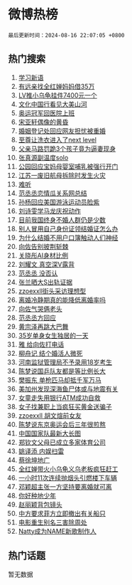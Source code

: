 # 微博热榜

`最后更新时间：2024-08-16 22:07:05 +0800`

## 热门搜索

1. [学习新语](https://m.weibo.cn/search?containerid=100103type%3D1%26t%3D10%26q%3D%23%E5%AD%A6%E4%B9%A0%E6%96%B0%E8%AF%AD%23&stream_entry_id=51&isnewpage=1&extparam=seat%3D1%26stream_entry_id%3D51%26c_type%3D51%26dgr%3D0%26cate%3D10103%26q%3D%2523%25E5%25AD%25A6%25E4%25B9%25A0%25E6%2596%25B0%25E8%25AF%25AD%2523%26pos%3D0%26filter_type%3Drealtimehot%26display_time%3D1723817224%26pre_seqid%3D1723817224612013539107)
1. [有远亲找全红婵妈妈借35万](https://m.weibo.cn/search?containerid=100103type%3D1%26t%3D10%26q%3D%23%E6%9C%89%E8%BF%9C%E4%BA%B2%E6%89%BE%E5%85%A8%E7%BA%A2%E5%A9%B5%E5%A6%88%E5%A6%88%E5%80%9F35%E4%B8%87%23&stream_entry_id=31&isnewpage=1&extparam=seat%3D1%26stream_entry_id%3D31%26q%3D%2523%25E6%259C%2589%25E8%25BF%259C%25E4%25BA%25B2%25E6%2589%25BE%25E5%2585%25A8%25E7%25BA%25A2%25E5%25A9%25B5%25E5%25A6%2588%25E5%25A6%2588%25E5%2580%259F35%25E4%25B8%2587%2523%26dgr%3D0%26pos%3D0%26filter_type%3Drealtimehot%26band_rank%3D1%26c_type%3D31%26lcate%3D5001%26cate%3D5001%26realpos%3D1%26flag%3D1%26display_time%3D1723817224%26pre_seqid%3D1723817224612013539107)
1. [LV推小乌龟挂件7400元一个](https://m.weibo.cn/search?containerid=100103type%3D1%26t%3D10%26q%3D%23LV%E6%8E%A8%E5%B0%8F%E4%B9%8C%E9%BE%9F%E6%8C%82%E4%BB%B67400%E5%85%83%E4%B8%80%E4%B8%AA%23&stream_entry_id=31&isnewpage=1&extparam=seat%3D1%26stream_entry_id%3D31%26q%3D%2523LV%25E6%258E%25A8%25E5%25B0%258F%25E4%25B9%258C%25E9%25BE%259F%25E6%258C%2582%25E4%25BB%25B67400%25E5%2585%2583%25E4%25B8%2580%25E4%25B8%25AA%2523%26dgr%3D0%26pos%3D1%26filter_type%3Drealtimehot%26band_rank%3D2%26c_type%3D31%26lcate%3D5001%26cate%3D5001%26realpos%3D2%26flag%3D1%26display_time%3D1723817224%26pre_seqid%3D1723817224612013539107)
1. [文化中国行看见大美山河](https://m.weibo.cn/search?containerid=100103type%3D1%26t%3D10%26q%3D%23%E6%96%87%E5%8C%96%E4%B8%AD%E5%9B%BD%E8%A1%8C%E7%9C%8B%E8%A7%81%E5%A4%A7%E7%BE%8E%E5%B1%B1%E6%B2%B3%23&stream_entry_id=31&isnewpage=1&extparam=seat%3D1%26stream_entry_id%3D31%26q%3D%2523%25E6%2596%2587%25E5%258C%2596%25E4%25B8%25AD%25E5%259B%25BD%25E8%25A1%258C%25E7%259C%258B%25E8%25A7%2581%25E5%25A4%25A7%25E7%25BE%258E%25E5%25B1%25B1%25E6%25B2%25B3%2523%26dgr%3D0%26pos%3D2%26filter_type%3Drealtimehot%26band_rank%3D3%26c_type%3D31%26lcate%3D5001%26cate%3D5001%26realpos%3D3%26flag%3D0%26display_time%3D1723817224%26pre_seqid%3D1723817224612013539107)
1. [奥运冠军回医院上班](https://m.weibo.cn/search?containerid=100103type%3D1%26t%3D10%26q%3D%E5%A5%A5%E8%BF%90%E5%86%A0%E5%86%9B%E5%9B%9E%E5%8C%BB%E9%99%A2%E4%B8%8A%E7%8F%AD&stream_entry_id=31&isnewpage=1&extparam=seat%3D1%26stream_entry_id%3D31%26q%3D%25E5%25A5%25A5%25E8%25BF%2590%25E5%2586%25A0%25E5%2586%259B%25E5%259B%259E%25E5%258C%25BB%25E9%2599%25A2%25E4%25B8%258A%25E7%258F%25AD%26dgr%3D0%26pos%3D3%26filter_type%3Drealtimehot%26band_rank%3D4%26c_type%3D31%26lcate%3D5001%26cate%3D5001%26realpos%3D4%26flag%3D2%26display_time%3D1723817224%26pre_seqid%3D1723817224612013539107)
1. [宋亚轩偶像的黄昏](https://m.weibo.cn/search?containerid=100103type%3D1%26t%3D10%26q%3D%E5%AE%8B%E4%BA%9A%E8%BD%A9%E5%81%B6%E5%83%8F%E7%9A%84%E9%BB%84%E6%98%8F&stream_entry_id=31&isnewpage=1&extparam=seat%3D1%26stream_entry_id%3D31%26q%3D%25E5%25AE%258B%25E4%25BA%259A%25E8%25BD%25A9%25E5%2581%25B6%25E5%2583%258F%25E7%259A%2584%25E9%25BB%2584%25E6%2598%258F%26dgr%3D0%26pos%3D4%26filter_type%3Drealtimehot%26band_rank%3D5%26c_type%3D31%26lcate%3D5001%26cate%3D5001%26realpos%3D5%26flag%3D1%26display_time%3D1723817224%26pre_seqid%3D1723817224612013539107)
1. [婚姻登记处回应网友担忧被重婚](https://m.weibo.cn/search?containerid=100103type%3D1%26t%3D10%26q%3D%23%E5%A9%9A%E5%A7%BB%E7%99%BB%E8%AE%B0%E5%A4%84%E5%9B%9E%E5%BA%94%E7%BD%91%E5%8F%8B%E6%8B%85%E5%BF%A7%E8%A2%AB%E9%87%8D%E5%A9%9A%23&stream_entry_id=31&isnewpage=1&extparam=seat%3D1%26stream_entry_id%3D31%26q%3D%2523%25E5%25A9%259A%25E5%25A7%25BB%25E7%2599%25BB%25E8%25AE%25B0%25E5%25A4%2584%25E5%259B%259E%25E5%25BA%2594%25E7%25BD%2591%25E5%258F%258B%25E6%258B%2585%25E5%25BF%25A7%25E8%25A2%25AB%25E9%2587%258D%25E5%25A9%259A%2523%26dgr%3D0%26pos%3D5%26filter_type%3Drealtimehot%26band_rank%3D6%26c_type%3D31%26lcate%3D5001%26cate%3D5001%26realpos%3D6%26flag%3D0%26display_time%3D1723817224%26pre_seqid%3D1723817224612013539107)
1. [至尊让洗衣进入了next level](https://m.weibo.cn/search?containerid=100103type%3D1%26t%3D10%26q%3D%23%E8%87%B3%E5%B0%8A%E8%AE%A9%E6%B4%97%E8%A1%A3%E8%BF%9B%E5%85%A5%E4%BA%86next+level%23&stream_entry_id=31&isnewpage=1&extparam=seat%3D1%26stream_entry_id%3D31%26q%3D%2523%25E8%2587%25B3%25E5%25B0%258A%25E8%25AE%25A9%25E6%25B4%2597%25E8%25A1%25A3%25E8%25BF%259B%25E5%2585%25A5%25E4%25BA%2586next%2520level%2523%26is_ad_pos%3D1%26adid%3D250497%26pos%3D6%26filter_type%3Drealtimehot%26c_type%3D31%26band_rank%3D7%26topic_ad%3D1%26lcate%3D5001%26cate%3D5001%26dgr%3D0%26display_time%3D1723817224%26pre_seqid%3D1723817224612013539107)
1. [父亲马路罚跪3个孩子竟为逼妻现身](https://m.weibo.cn/search?containerid=100103type%3D1%26t%3D10%26q%3D%23%E7%88%B6%E4%BA%B2%E9%A9%AC%E8%B7%AF%E7%BD%9A%E8%B7%AA3%E4%B8%AA%E5%AD%A9%E5%AD%90%E7%AB%9F%E4%B8%BA%E9%80%BC%E5%A6%BB%E7%8E%B0%E8%BA%AB%23&stream_entry_id=31&isnewpage=1&extparam=seat%3D1%26stream_entry_id%3D31%26q%3D%2523%25E7%2588%25B6%25E4%25BA%25B2%25E9%25A9%25AC%25E8%25B7%25AF%25E7%25BD%259A%25E8%25B7%25AA3%25E4%25B8%25AA%25E5%25AD%25A9%25E5%25AD%2590%25E7%25AB%259F%25E4%25B8%25BA%25E9%2580%25BC%25E5%25A6%25BB%25E7%258E%25B0%25E8%25BA%25AB%2523%26dgr%3D0%26pos%3D7%26filter_type%3Drealtimehot%26band_rank%3D7%26c_type%3D31%26lcate%3D5001%26cate%3D5001%26realpos%3D7%26flag%3D1%26display_time%3D1723817224%26pre_seqid%3D1723817224612013539107)
1. [张真源副温度solo](https://m.weibo.cn/search?containerid=100103type%3D1%26t%3D10%26q%3D%E5%BC%A0%E7%9C%9F%E6%BA%90%E5%89%AF%E6%B8%A9%E5%BA%A6solo&stream_entry_id=31&isnewpage=1&extparam=seat%3D1%26stream_entry_id%3D31%26q%3D%25E5%25BC%25A0%25E7%259C%259F%25E6%25BA%2590%25E5%2589%25AF%25E6%25B8%25A9%25E5%25BA%25A6solo%26dgr%3D0%26pos%3D8%26filter_type%3Drealtimehot%26band_rank%3D8%26c_type%3D31%26lcate%3D5001%26cate%3D5001%26realpos%3D8%26flag%3D1%26display_time%3D1723817224%26pre_seqid%3D1723817224612013539107)
1. [公园回应宝妈母婴室哺乳被强行开门](https://m.weibo.cn/search?containerid=100103type%3D1%26t%3D10%26q%3D%23%E5%85%AC%E5%9B%AD%E5%9B%9E%E5%BA%94%E5%AE%9D%E5%A6%88%E6%AF%8D%E5%A9%B4%E5%AE%A4%E5%93%BA%E4%B9%B3%E8%A2%AB%E5%BC%BA%E8%A1%8C%E5%BC%80%E9%97%A8%23&stream_entry_id=31&isnewpage=1&extparam=seat%3D1%26stream_entry_id%3D31%26q%3D%2523%25E5%2585%25AC%25E5%259B%25AD%25E5%259B%259E%25E5%25BA%2594%25E5%25AE%259D%25E5%25A6%2588%25E6%25AF%258D%25E5%25A9%25B4%25E5%25AE%25A4%25E5%2593%25BA%25E4%25B9%25B3%25E8%25A2%25AB%25E5%25BC%25BA%25E8%25A1%258C%25E5%25BC%2580%25E9%2597%25A8%2523%26dgr%3D0%26pos%3D9%26filter_type%3Drealtimehot%26band_rank%3D9%26c_type%3D31%26lcate%3D5001%26cate%3D5001%26realpos%3D9%26flag%3D1%26display_time%3D1723817224%26pre_seqid%3D1723817224612013539107)
1. [江苏一废旧航母拆除时发生火灾](https://m.weibo.cn/search?containerid=100103type%3D1%26t%3D10%26q%3D%23%E6%B1%9F%E8%8B%8F%E4%B8%80%E5%BA%9F%E6%97%A7%E8%88%AA%E6%AF%8D%E6%8B%86%E9%99%A4%E6%97%B6%E5%8F%91%E7%94%9F%E7%81%AB%E7%81%BE%23&stream_entry_id=31&isnewpage=1&extparam=seat%3D1%26stream_entry_id%3D31%26q%3D%2523%25E6%25B1%259F%25E8%258B%258F%25E4%25B8%2580%25E5%25BA%259F%25E6%2597%25A7%25E8%2588%25AA%25E6%25AF%258D%25E6%258B%2586%25E9%2599%25A4%25E6%2597%25B6%25E5%258F%2591%25E7%2594%259F%25E7%2581%25AB%25E7%2581%25BE%2523%26dgr%3D0%26pos%3D10%26filter_type%3Drealtimehot%26band_rank%3D10%26c_type%3D31%26lcate%3D5001%26cate%3D5001%26realpos%3D10%26flag%3D1%26display_time%3D1723817224%26pre_seqid%3D1723817224612013539107)
1. [难听](https://m.weibo.cn/search?containerid=100103type%3D1%26t%3D10%26q%3D%E9%9A%BE%E5%90%AC&stream_entry_id=31&isnewpage=1&extparam=seat%3D1%26stream_entry_id%3D31%26q%3D%25E9%259A%25BE%25E5%2590%25AC%26dgr%3D0%26pos%3D11%26filter_type%3Drealtimehot%26band_rank%3D11%26c_type%3D31%26lcate%3D5001%26cate%3D5001%26realpos%3D11%26flag%3D1%26display_time%3D1723817224%26pre_seqid%3D1723817224612013539107)
1. [范丞丞恋情瓜关系网总结](https://m.weibo.cn/search?containerid=100103type%3D1%26t%3D10%26q%3D%E8%8C%83%E4%B8%9E%E4%B8%9E%E6%81%8B%E6%83%85%E7%93%9C%E5%85%B3%E7%B3%BB%E7%BD%91%E6%80%BB%E7%BB%93&stream_entry_id=31&isnewpage=1&extparam=seat%3D1%26stream_entry_id%3D31%26q%3D%25E8%258C%2583%25E4%25B8%259E%25E4%25B8%259E%25E6%2581%258B%25E6%2583%2585%25E7%2593%259C%25E5%2585%25B3%25E7%25B3%25BB%25E7%25BD%2591%25E6%2580%25BB%25E7%25BB%2593%26dgr%3D0%26pos%3D12%26filter_type%3Drealtimehot%26band_rank%3D12%26c_type%3D31%26lcate%3D5001%26cate%3D5001%26realpos%3D12%26flag%3D2%26display_time%3D1723817224%26pre_seqid%3D1723817224612013539107)
1. [孙杨回应美国游泳运动员脸紫](https://m.weibo.cn/search?containerid=100103type%3D1%26t%3D10%26q%3D%23%E5%AD%99%E6%9D%A8%E5%9B%9E%E5%BA%94%E7%BE%8E%E5%9B%BD%E6%B8%B8%E6%B3%B3%E8%BF%90%E5%8A%A8%E5%91%98%E8%84%B8%E7%B4%AB%23&stream_entry_id=31&isnewpage=1&extparam=seat%3D1%26stream_entry_id%3D31%26q%3D%2523%25E5%25AD%2599%25E6%259D%25A8%25E5%259B%259E%25E5%25BA%2594%25E7%25BE%258E%25E5%259B%25BD%25E6%25B8%25B8%25E6%25B3%25B3%25E8%25BF%2590%25E5%258A%25A8%25E5%2591%2598%25E8%2584%25B8%25E7%25B4%25AB%2523%26dgr%3D0%26pos%3D13%26filter_type%3Drealtimehot%26band_rank%3D13%26c_type%3D31%26lcate%3D5001%26cate%3D5001%26realpos%3D13%26flag%3D2%26display_time%3D1723817224%26pre_seqid%3D1723817224612013539107)
1. [刘诗雯学马龙庆祝动作](https://m.weibo.cn/search?containerid=100103type%3D1%26t%3D10%26q%3D%E5%88%98%E8%AF%97%E9%9B%AF%E5%AD%A6%E9%A9%AC%E9%BE%99%E5%BA%86%E7%A5%9D%E5%8A%A8%E4%BD%9C&stream_entry_id=31&isnewpage=1&extparam=seat%3D1%26stream_entry_id%3D31%26q%3D%25E5%2588%2598%25E8%25AF%2597%25E9%259B%25AF%25E5%25AD%25A6%25E9%25A9%25AC%25E9%25BE%2599%25E5%25BA%2586%25E7%25A5%259D%25E5%258A%25A8%25E4%25BD%259C%26dgr%3D0%26pos%3D14%26filter_type%3Drealtimehot%26band_rank%3D14%26c_type%3D31%26lcate%3D5001%26cate%3D5001%26realpos%3D14%26flag%3D1%26display_time%3D1723817224%26pre_seqid%3D1723817224612013539107)
1. [目前我国终身不婚人群仍是少数](https://m.weibo.cn/search?containerid=100103type%3D1%26t%3D10%26q%3D%23%E7%9B%AE%E5%89%8D%E6%88%91%E5%9B%BD%E7%BB%88%E8%BA%AB%E4%B8%8D%E5%A9%9A%E4%BA%BA%E7%BE%A4%E4%BB%8D%E6%98%AF%E5%B0%91%E6%95%B0%23&stream_entry_id=31&isnewpage=1&extparam=seat%3D1%26stream_entry_id%3D31%26q%3D%2523%25E7%259B%25AE%25E5%2589%258D%25E6%2588%2591%25E5%259B%25BD%25E7%25BB%2588%25E8%25BA%25AB%25E4%25B8%258D%25E5%25A9%259A%25E4%25BA%25BA%25E7%25BE%25A4%25E4%25BB%258D%25E6%2598%25AF%25E5%25B0%2591%25E6%2595%25B0%2523%26dgr%3D0%26pos%3D15%26filter_type%3Drealtimehot%26band_rank%3D15%26c_type%3D31%26lcate%3D5001%26cate%3D5001%26realpos%3D15%26flag%3D2%26display_time%3D1723817224%26pre_seqid%3D1723817224612013539107)
1. [别人冒用自己身份证领结婚证怎么办](https://m.weibo.cn/search?containerid=100103type%3D1%26t%3D10%26q%3D%23%E5%88%AB%E4%BA%BA%E5%86%92%E7%94%A8%E8%87%AA%E5%B7%B1%E8%BA%AB%E4%BB%BD%E8%AF%81%E9%A2%86%E7%BB%93%E5%A9%9A%E8%AF%81%E6%80%8E%E4%B9%88%E5%8A%9E%23&stream_entry_id=31&isnewpage=1&extparam=seat%3D1%26stream_entry_id%3D31%26q%3D%2523%25E5%2588%25AB%25E4%25BA%25BA%25E5%2586%2592%25E7%2594%25A8%25E8%2587%25AA%25E5%25B7%25B1%25E8%25BA%25AB%25E4%25BB%25BD%25E8%25AF%2581%25E9%25A2%2586%25E7%25BB%2593%25E5%25A9%259A%25E8%25AF%2581%25E6%2580%258E%25E4%25B9%2588%25E5%258A%259E%2523%26dgr%3D0%26pos%3D16%26filter_type%3Drealtimehot%26band_rank%3D16%26c_type%3D31%26lcate%3D5001%26cate%3D5001%26realpos%3D16%26flag%3D0%26display_time%3D1723817224%26pre_seqid%3D1723817224612013539107)
1. [为什么结婚不用户口簿触动人们神经](https://m.weibo.cn/search?containerid=100103type%3D1%26t%3D10%26q%3D%23%E4%B8%BA%E4%BB%80%E4%B9%88%E7%BB%93%E5%A9%9A%E4%B8%8D%E7%94%A8%E6%88%B7%E5%8F%A3%E7%B0%BF%E8%A7%A6%E5%8A%A8%E4%BA%BA%E4%BB%AC%E7%A5%9E%E7%BB%8F%23&stream_entry_id=31&isnewpage=1&extparam=seat%3D1%26stream_entry_id%3D31%26q%3D%2523%25E4%25B8%25BA%25E4%25BB%2580%25E4%25B9%2588%25E7%25BB%2593%25E5%25A9%259A%25E4%25B8%258D%25E7%2594%25A8%25E6%2588%25B7%25E5%258F%25A3%25E7%25B0%25BF%25E8%25A7%25A6%25E5%258A%25A8%25E4%25BA%25BA%25E4%25BB%25AC%25E7%25A5%259E%25E7%25BB%258F%2523%26dgr%3D0%26pos%3D17%26filter_type%3Drealtimehot%26band_rank%3D17%26c_type%3D31%26lcate%3D5001%26cate%3D5001%26realpos%3D17%26flag%3D0%26display_time%3D1723817224%26pre_seqid%3D1723817224612013539107)
1. [向佐告别披荆斩棘](https://m.weibo.cn/search?containerid=100103type%3D1%26t%3D10%26q%3D%E5%90%91%E4%BD%90%E5%91%8A%E5%88%AB%E6%8A%AB%E8%8D%86%E6%96%A9%E6%A3%98&stream_entry_id=31&isnewpage=1&extparam=seat%3D1%26stream_entry_id%3D31%26q%3D%25E5%2590%2591%25E4%25BD%2590%25E5%2591%258A%25E5%2588%25AB%25E6%258A%25AB%25E8%258D%2586%25E6%2596%25A9%25E6%25A3%2598%26dgr%3D0%26pos%3D18%26filter_type%3Drealtimehot%26band_rank%3D18%26c_type%3D31%26lcate%3D5001%26cate%3D5001%26realpos%3D18%26flag%3D0%26display_time%3D1723817224%26pre_seqid%3D1723817224612013539107)
1. [关晓彤AI身材比例](https://m.weibo.cn/search?containerid=100103type%3D1%26t%3D10%26q%3D%23%E5%85%B3%E6%99%93%E5%BD%A4AI%E8%BA%AB%E6%9D%90%E6%AF%94%E4%BE%8B%23&stream_entry_id=31&isnewpage=1&extparam=seat%3D1%26stream_entry_id%3D31%26q%3D%2523%25E5%2585%25B3%25E6%2599%2593%25E5%25BD%25A4AI%25E8%25BA%25AB%25E6%259D%2590%25E6%25AF%2594%25E4%25BE%258B%2523%26dgr%3D0%26pos%3D19%26filter_type%3Drealtimehot%26band_rank%3D19%26c_type%3D31%26lcate%3D5001%26cate%3D5001%26realpos%3D19%26flag%3D1%26display_time%3D1723817224%26pre_seqid%3D1723817224612013539107)
1. [刘耀文 真空深V露背](https://m.weibo.cn/search?containerid=100103type%3D1%26t%3D10%26q%3D%E5%88%98%E8%80%80%E6%96%87+%E7%9C%9F%E7%A9%BA%E6%B7%B1V%E9%9C%B2%E8%83%8C&stream_entry_id=31&isnewpage=1&extparam=seat%3D1%26stream_entry_id%3D31%26q%3D%25E5%2588%2598%25E8%2580%2580%25E6%2596%2587%2520%25E7%259C%259F%25E7%25A9%25BA%25E6%25B7%25B1V%25E9%259C%25B2%25E8%2583%258C%26dgr%3D0%26pos%3D20%26filter_type%3Drealtimehot%26band_rank%3D20%26c_type%3D31%26lcate%3D5001%26cate%3D5001%26realpos%3D20%26flag%3D1%26display_time%3D1723817224%26pre_seqid%3D1723817224612013539107)
1. [范丞丞 没否认](https://m.weibo.cn/search?containerid=100103type%3D1%26t%3D10%26q%3D%E8%8C%83%E4%B8%9E%E4%B8%9E+%E6%B2%A1%E5%90%A6%E8%AE%A4&stream_entry_id=31&isnewpage=1&extparam=seat%3D1%26stream_entry_id%3D31%26q%3D%25E8%258C%2583%25E4%25B8%259E%25E4%25B8%259E%2520%25E6%25B2%25A1%25E5%2590%25A6%25E8%25AE%25A4%26dgr%3D0%26pos%3D21%26filter_type%3Drealtimehot%26band_rank%3D21%26c_type%3D31%26lcate%3D5001%26cate%3D5001%26realpos%3D21%26flag%3D2%26display_time%3D1723817224%26pre_seqid%3D1723817224612013539107)
1. [张兰晒大S出轨证据](https://m.weibo.cn/search?containerid=100103type%3D1%26t%3D10%26q%3D%E5%BC%A0%E5%85%B0%E6%99%92%E5%A4%A7S%E5%87%BA%E8%BD%A8%E8%AF%81%E6%8D%AE&stream_entry_id=31&isnewpage=1&extparam=seat%3D1%26stream_entry_id%3D31%26q%3D%25E5%25BC%25A0%25E5%2585%25B0%25E6%2599%2592%25E5%25A4%25A7S%25E5%2587%25BA%25E8%25BD%25A8%25E8%25AF%2581%25E6%258D%25AE%26dgr%3D0%26pos%3D22%26filter_type%3Drealtimehot%26band_rank%3D22%26c_type%3D31%26lcate%3D5001%26cate%3D5001%26realpos%3D22%26flag%3D2%26display_time%3D1723817224%26pre_seqid%3D1723817224612013539107)
1. [zzoexxll街头采访理想型](https://m.weibo.cn/search?containerid=100103type%3D1%26t%3D10%26q%3D%23zzoexxll%E8%A1%97%E5%A4%B4%E9%87%87%E8%AE%BF%E7%90%86%E6%83%B3%E5%9E%8B%23&stream_entry_id=31&isnewpage=1&extparam=seat%3D1%26stream_entry_id%3D31%26q%3D%2523zzoexxll%25E8%25A1%2597%25E5%25A4%25B4%25E9%2587%2587%25E8%25AE%25BF%25E7%2590%2586%25E6%2583%25B3%25E5%259E%258B%2523%26dgr%3D0%26pos%3D23%26filter_type%3Drealtimehot%26band_rank%3D23%26c_type%3D31%26lcate%3D5001%26cate%3D5001%26realpos%3D23%26flag%3D0%26display_time%3D1723817224%26pre_seqid%3D1723817224612013539107)
1. [离婚冷静期真的能降低离婚率吗](https://m.weibo.cn/search?containerid=100103type%3D1%26t%3D10%26q%3D%23%E7%A6%BB%E5%A9%9A%E5%86%B7%E9%9D%99%E6%9C%9F%E7%9C%9F%E7%9A%84%E8%83%BD%E9%99%8D%E4%BD%8E%E7%A6%BB%E5%A9%9A%E7%8E%87%E5%90%97%23&stream_entry_id=31&isnewpage=1&extparam=seat%3D1%26stream_entry_id%3D31%26q%3D%2523%25E7%25A6%25BB%25E5%25A9%259A%25E5%2586%25B7%25E9%259D%2599%25E6%259C%259F%25E7%259C%259F%25E7%259A%2584%25E8%2583%25BD%25E9%2599%258D%25E4%25BD%258E%25E7%25A6%25BB%25E5%25A9%259A%25E7%258E%2587%25E5%2590%2597%2523%26dgr%3D0%26pos%3D24%26filter_type%3Drealtimehot%26band_rank%3D24%26c_type%3D31%26lcate%3D5001%26cate%3D5001%26realpos%3D24%26flag%3D1%26display_time%3D1723817224%26pre_seqid%3D1723817224612013539107)
1. [向佐气哭俩老头](https://m.weibo.cn/search?containerid=100103type%3D1%26t%3D10%26q%3D%E5%90%91%E4%BD%90%E6%B0%94%E5%93%AD%E4%BF%A9%E8%80%81%E5%A4%B4&stream_entry_id=31&isnewpage=1&extparam=seat%3D1%26stream_entry_id%3D31%26q%3D%25E5%2590%2591%25E4%25BD%2590%25E6%25B0%2594%25E5%2593%25AD%25E4%25BF%25A9%25E8%2580%2581%25E5%25A4%25B4%26dgr%3D0%26pos%3D25%26filter_type%3Drealtimehot%26band_rank%3D25%26c_type%3D31%26lcate%3D5001%26cate%3D5001%26realpos%3D25%26flag%3D0%26display_time%3D1723817224%26pre_seqid%3D1723817224612013539107)
1. [范丞丞方回应](https://m.weibo.cn/search?containerid=100103type%3D1%26t%3D10%26q%3D%23%E8%8C%83%E4%B8%9E%E4%B8%9E%E6%96%B9%E5%9B%9E%E5%BA%94%23&stream_entry_id=31&isnewpage=1&extparam=seat%3D1%26stream_entry_id%3D31%26q%3D%2523%25E8%258C%2583%25E4%25B8%259E%25E4%25B8%259E%25E6%2596%25B9%25E5%259B%259E%25E5%25BA%2594%2523%26dgr%3D0%26pos%3D26%26filter_type%3Drealtimehot%26band_rank%3D26%26c_type%3D31%26lcate%3D5001%26cate%3D5001%26realpos%3D26%26flag%3D0%26display_time%3D1723817224%26pre_seqid%3D1723817224612013539107)
1. [黄宗泽再跳大巴舞](https://m.weibo.cn/search?containerid=100103type%3D1%26t%3D10%26q%3D%E9%BB%84%E5%AE%97%E6%B3%BD%E5%86%8D%E8%B7%B3%E5%A4%A7%E5%B7%B4%E8%88%9E&stream_entry_id=31&isnewpage=1&extparam=seat%3D1%26stream_entry_id%3D31%26q%3D%25E9%25BB%2584%25E5%25AE%2597%25E6%25B3%25BD%25E5%2586%258D%25E8%25B7%25B3%25E5%25A4%25A7%25E5%25B7%25B4%25E8%2588%259E%26dgr%3D0%26pos%3D27%26filter_type%3Drealtimehot%26band_rank%3D27%26c_type%3D31%26lcate%3D5001%26cate%3D5001%26realpos%3D27%26flag%3D1%26display_time%3D1723817224%26pre_seqid%3D1723817224612013539107)
1. [35岁单身女生独居的一天](https://m.weibo.cn/search?containerid=100103type%3D1%26t%3D10%26q%3D%2335%E5%B2%81%E5%8D%95%E8%BA%AB%E5%A5%B3%E7%94%9F%E7%8B%AC%E5%B1%85%E7%9A%84%E4%B8%80%E5%A4%A9%23&stream_entry_id=31&isnewpage=1&extparam=seat%3D1%26stream_entry_id%3D31%26q%3D%252335%25E5%25B2%2581%25E5%258D%2595%25E8%25BA%25AB%25E5%25A5%25B3%25E7%2594%259F%25E7%258B%25AC%25E5%25B1%2585%25E7%259A%2584%25E4%25B8%2580%25E5%25A4%25A9%2523%26dgr%3D0%26pos%3D28%26filter_type%3Drealtimehot%26band_rank%3D28%26c_type%3D31%26lcate%3D5001%26cate%3D5001%26realpos%3D28%26flag%3D1%26display_time%3D1723817224%26pre_seqid%3D1723817224612013539107)
1. [雅 给向佐打电话](https://m.weibo.cn/search?containerid=100103type%3D1%26t%3D10%26q%3D%E9%9B%85+%E7%BB%99%E5%90%91%E4%BD%90%E6%89%93%E7%94%B5%E8%AF%9D&stream_entry_id=31&isnewpage=1&extparam=seat%3D1%26stream_entry_id%3D31%26q%3D%25E9%259B%2585%2520%25E7%25BB%2599%25E5%2590%2591%25E4%25BD%2590%25E6%2589%2593%25E7%2594%25B5%25E8%25AF%259D%26dgr%3D0%26pos%3D29%26filter_type%3Drealtimehot%26band_rank%3D29%26c_type%3D31%26lcate%3D5001%26cate%3D5001%26realpos%3D29%26flag%3D1%26display_time%3D1723817224%26pre_seqid%3D1723817224612013539107)
1. [柳舟记 结个婚活人微死](https://m.weibo.cn/search?containerid=100103type%3D1%26t%3D10%26q%3D%E6%9F%B3%E8%88%9F%E8%AE%B0+%E7%BB%93%E4%B8%AA%E5%A9%9A%E6%B4%BB%E4%BA%BA%E5%BE%AE%E6%AD%BB&stream_entry_id=31&isnewpage=1&extparam=seat%3D1%26stream_entry_id%3D31%26q%3D%25E6%259F%25B3%25E8%2588%259F%25E8%25AE%25B0%2520%25E7%25BB%2593%25E4%25B8%25AA%25E5%25A9%259A%25E6%25B4%25BB%25E4%25BA%25BA%25E5%25BE%25AE%25E6%25AD%25BB%26dgr%3D0%26pos%3D30%26filter_type%3Drealtimehot%26band_rank%3D30%26c_type%3D31%26lcate%3D5001%26cate%3D5001%26realpos%3D30%26flag%3D1%26display_time%3D1723817224%26pre_seqid%3D1723817224612013539107)
1. [河南监狱管理局不予录用18岁考生](https://m.weibo.cn/search?containerid=100103type%3D1%26t%3D10%26q%3D%23%E6%B2%B3%E5%8D%97%E7%9B%91%E7%8B%B1%E7%AE%A1%E7%90%86%E5%B1%80%E4%B8%8D%E4%BA%88%E5%BD%95%E7%94%A818%E5%B2%81%E8%80%83%E7%94%9F%23&stream_entry_id=31&isnewpage=1&extparam=seat%3D1%26stream_entry_id%3D31%26q%3D%2523%25E6%25B2%25B3%25E5%258D%2597%25E7%259B%2591%25E7%258B%25B1%25E7%25AE%25A1%25E7%2590%2586%25E5%25B1%2580%25E4%25B8%258D%25E4%25BA%2588%25E5%25BD%2595%25E7%2594%25A818%25E5%25B2%2581%25E8%2580%2583%25E7%2594%259F%2523%26dgr%3D0%26pos%3D31%26filter_type%3Drealtimehot%26band_rank%3D31%26c_type%3D31%26lcate%3D5001%26cate%3D5001%26realpos%3D31%26flag%3D0%26display_time%3D1723817224%26pre_seqid%3D1723817224612013539107)
1. [陈梦说国乒队友都是等比例长大](https://m.weibo.cn/search?containerid=100103type%3D1%26t%3D10%26q%3D%23%E9%99%88%E6%A2%A6%E8%AF%B4%E5%9B%BD%E4%B9%92%E9%98%9F%E5%8F%8B%E9%83%BD%E6%98%AF%E7%AD%89%E6%AF%94%E4%BE%8B%E9%95%BF%E5%A4%A7%23&stream_entry_id=31&isnewpage=1&extparam=seat%3D1%26stream_entry_id%3D31%26q%3D%2523%25E9%2599%2588%25E6%25A2%25A6%25E8%25AF%25B4%25E5%259B%25BD%25E4%25B9%2592%25E9%2598%259F%25E5%258F%258B%25E9%2583%25BD%25E6%2598%25AF%25E7%25AD%2589%25E6%25AF%2594%25E4%25BE%258B%25E9%2595%25BF%25E5%25A4%25A7%2523%26dgr%3D0%26pos%3D32%26filter_type%3Drealtimehot%26band_rank%3D32%26c_type%3D31%26lcate%3D5001%26cate%3D5001%26realpos%3D32%26flag%3D1%26display_time%3D1723817224%26pre_seqid%3D1723817224612013539107)
1. [樊振东 单枪匹马却抵千军万马](https://m.weibo.cn/search?containerid=100103type%3D1%26t%3D10%26q%3D%E6%A8%8A%E6%8C%AF%E4%B8%9C+%E5%8D%95%E6%9E%AA%E5%8C%B9%E9%A9%AC%E5%8D%B4%E6%8A%B5%E5%8D%83%E5%86%9B%E4%B8%87%E9%A9%AC&stream_entry_id=31&isnewpage=1&extparam=seat%3D1%26stream_entry_id%3D31%26q%3D%25E6%25A8%258A%25E6%258C%25AF%25E4%25B8%259C%2520%25E5%258D%2595%25E6%259E%25AA%25E5%258C%25B9%25E9%25A9%25AC%25E5%258D%25B4%25E6%258A%25B5%25E5%258D%2583%25E5%2586%259B%25E4%25B8%2587%25E9%25A9%25AC%26dgr%3D0%26pos%3D33%26filter_type%3Drealtimehot%26band_rank%3D33%26c_type%3D31%26lcate%3D5001%26cate%3D5001%26realpos%3D33%26flag%3D0%26display_time%3D1723817224%26pre_seqid%3D1723817224612013539107)
1. [美加州发现深海鱼尸体或与地震有关](https://m.weibo.cn/search?containerid=100103type%3D1%26t%3D10%26q%3D%23%E7%BE%8E%E5%8A%A0%E5%B7%9E%E5%8F%91%E7%8E%B0%E6%B7%B1%E6%B5%B7%E9%B1%BC%E5%B0%B8%E4%BD%93%E6%88%96%E4%B8%8E%E5%9C%B0%E9%9C%87%E6%9C%89%E5%85%B3%23&stream_entry_id=31&isnewpage=1&extparam=seat%3D1%26stream_entry_id%3D31%26q%3D%2523%25E7%25BE%258E%25E5%258A%25A0%25E5%25B7%259E%25E5%258F%2591%25E7%258E%25B0%25E6%25B7%25B1%25E6%25B5%25B7%25E9%25B1%25BC%25E5%25B0%25B8%25E4%25BD%2593%25E6%2588%2596%25E4%25B8%258E%25E5%259C%25B0%25E9%259C%2587%25E6%259C%2589%25E5%2585%25B3%2523%26dgr%3D0%26pos%3D34%26filter_type%3Drealtimehot%26band_rank%3D34%26c_type%3D31%26lcate%3D5001%26cate%3D5001%26realpos%3D34%26flag%3D0%26display_time%3D1723817224%26pre_seqid%3D1723817224612013539107)
1. [女童走失用银行ATM成功自救](https://m.weibo.cn/search?containerid=100103type%3D1%26t%3D10%26q%3D%23%E5%A5%B3%E7%AB%A5%E8%B5%B0%E5%A4%B1%E7%94%A8%E9%93%B6%E8%A1%8CATM%E6%88%90%E5%8A%9F%E8%87%AA%E6%95%91%23&stream_entry_id=31&isnewpage=1&extparam=seat%3D1%26stream_entry_id%3D31%26q%3D%2523%25E5%25A5%25B3%25E7%25AB%25A5%25E8%25B5%25B0%25E5%25A4%25B1%25E7%2594%25A8%25E9%2593%25B6%25E8%25A1%258CATM%25E6%2588%2590%25E5%258A%259F%25E8%2587%25AA%25E6%2595%2591%2523%26dgr%3D0%26pos%3D35%26filter_type%3Drealtimehot%26band_rank%3D35%26c_type%3D31%26lcate%3D5001%26cate%3D5001%26realpos%3D35%26flag%3D0%26display_time%3D1723817224%26pre_seqid%3D1723817224612013539107)
1. [女子找兼职上当疯狂买黄金送骗子](https://m.weibo.cn/search?containerid=100103type%3D1%26t%3D10%26q%3D%23%E5%A5%B3%E5%AD%90%E6%89%BE%E5%85%BC%E8%81%8C%E4%B8%8A%E5%BD%93%E7%96%AF%E7%8B%82%E4%B9%B0%E9%BB%84%E9%87%91%E9%80%81%E9%AA%97%E5%AD%90%23&stream_entry_id=31&isnewpage=1&extparam=seat%3D1%26stream_entry_id%3D31%26q%3D%2523%25E5%25A5%25B3%25E5%25AD%2590%25E6%2589%25BE%25E5%2585%25BC%25E8%2581%258C%25E4%25B8%258A%25E5%25BD%2593%25E7%2596%25AF%25E7%258B%2582%25E4%25B9%25B0%25E9%25BB%2584%25E9%2587%2591%25E9%2580%2581%25E9%25AA%2597%25E5%25AD%2590%2523%26dgr%3D0%26pos%3D36%26filter_type%3Drealtimehot%26band_rank%3D36%26c_type%3D31%26lcate%3D5001%26cate%3D5001%26realpos%3D36%26flag%3D0%26display_time%3D1723817224%26pre_seqid%3D1723817224612013539107)
1. [zzoexxll 胡文煊前女友](https://m.weibo.cn/search?containerid=100103type%3D1%26t%3D10%26q%3Dzzoexxll+%E8%83%A1%E6%96%87%E7%85%8A%E5%89%8D%E5%A5%B3%E5%8F%8B&stream_entry_id=31&isnewpage=1&extparam=seat%3D1%26stream_entry_id%3D31%26q%3Dzzoexxll%2520%25E8%2583%25A1%25E6%2596%2587%25E7%2585%258A%25E5%2589%258D%25E5%25A5%25B3%25E5%258F%258B%26dgr%3D0%26pos%3D37%26filter_type%3Drealtimehot%26band_rank%3D37%26c_type%3D31%26lcate%3D5001%26cate%3D5001%26realpos%3D37%26flag%3D0%26display_time%3D1723817224%26pre_seqid%3D1723817224612013539107)
1. [陈梦说东京奥运会后三年很煎熬](https://m.weibo.cn/search?containerid=100103type%3D1%26t%3D10%26q%3D%23%E9%99%88%E6%A2%A6%E8%AF%B4%E4%B8%9C%E4%BA%AC%E5%A5%A5%E8%BF%90%E4%BC%9A%E5%90%8E%E4%B8%89%E5%B9%B4%E5%BE%88%E7%85%8E%E7%86%AC%23&stream_entry_id=31&isnewpage=1&extparam=seat%3D1%26stream_entry_id%3D31%26q%3D%2523%25E9%2599%2588%25E6%25A2%25A6%25E8%25AF%25B4%25E4%25B8%259C%25E4%25BA%25AC%25E5%25A5%25A5%25E8%25BF%2590%25E4%25BC%259A%25E5%2590%258E%25E4%25B8%2589%25E5%25B9%25B4%25E5%25BE%2588%25E7%2585%258E%25E7%2586%25AC%2523%26dgr%3D0%26pos%3D38%26filter_type%3Drealtimehot%26band_rank%3D38%26c_type%3D31%26lcate%3D5001%26cate%3D5001%26realpos%3D38%26flag%3D1%26display_time%3D1723817224%26pre_seqid%3D1723817224612013539107)
1. [中国国家队最新大长图](https://m.weibo.cn/search?containerid=100103type%3D1%26t%3D10%26q%3D%23%E4%B8%AD%E5%9B%BD%E5%9B%BD%E5%AE%B6%E9%98%9F%E6%9C%80%E6%96%B0%E5%A4%A7%E9%95%BF%E5%9B%BE%23&stream_entry_id=31&isnewpage=1&extparam=seat%3D1%26stream_entry_id%3D31%26q%3D%2523%25E4%25B8%25AD%25E5%259B%25BD%25E5%259B%25BD%25E5%25AE%25B6%25E9%2598%259F%25E6%259C%2580%25E6%2596%25B0%25E5%25A4%25A7%25E9%2595%25BF%25E5%259B%25BE%2523%26dgr%3D0%26pos%3D39%26filter_type%3Drealtimehot%26band_rank%3D39%26c_type%3D31%26lcate%3D5001%26cate%3D5001%26realpos%3D39%26flag%3D1%26display_time%3D1723817224%26pre_seqid%3D1723817224612013539107)
1. [郑钦文父母已成立多家体育公司](https://m.weibo.cn/search?containerid=100103type%3D1%26t%3D10%26q%3D%23%E9%83%91%E9%92%A6%E6%96%87%E7%88%B6%E6%AF%8D%E5%B7%B2%E6%88%90%E7%AB%8B%E5%A4%9A%E5%AE%B6%E4%BD%93%E8%82%B2%E5%85%AC%E5%8F%B8%23&stream_entry_id=31&isnewpage=1&extparam=seat%3D1%26stream_entry_id%3D31%26q%3D%2523%25E9%2583%2591%25E9%2592%25A6%25E6%2596%2587%25E7%2588%25B6%25E6%25AF%258D%25E5%25B7%25B2%25E6%2588%2590%25E7%25AB%258B%25E5%25A4%259A%25E5%25AE%25B6%25E4%25BD%2593%25E8%2582%25B2%25E5%2585%25AC%25E5%258F%25B8%2523%26dgr%3D0%26pos%3D40%26filter_type%3Drealtimehot%26band_rank%3D40%26c_type%3D31%26lcate%3D5001%26cate%3D5001%26realpos%3D40%26flag%3D0%26display_time%3D1723817224%26pre_seqid%3D1723817224612013539107)
1. [姚译添 内娱扫雷](https://m.weibo.cn/search?containerid=100103type%3D1%26t%3D10%26q%3D%E5%A7%9A%E8%AF%91%E6%B7%BB+%E5%86%85%E5%A8%B1%E6%89%AB%E9%9B%B7&stream_entry_id=31&isnewpage=1&extparam=seat%3D1%26stream_entry_id%3D31%26q%3D%25E5%25A7%259A%25E8%25AF%2591%25E6%25B7%25BB%2520%25E5%2586%2585%25E5%25A8%25B1%25E6%2589%25AB%25E9%259B%25B7%26dgr%3D0%26pos%3D41%26filter_type%3Drealtimehot%26band_rank%3D41%26c_type%3D31%26lcate%3D5001%26cate%3D5001%26realpos%3D41%26flag%3D0%26display_time%3D1723817224%26pre_seqid%3D1723817224612013539107)
1. [蔡徐坤地广](https://m.weibo.cn/search?containerid=100103type%3D1%26t%3D10%26q%3D%E8%94%A1%E5%BE%90%E5%9D%A4%E5%9C%B0%E5%B9%BF&stream_entry_id=31&isnewpage=1&extparam=seat%3D1%26stream_entry_id%3D31%26q%3D%25E8%2594%25A1%25E5%25BE%2590%25E5%259D%25A4%25E5%259C%25B0%25E5%25B9%25BF%26dgr%3D0%26pos%3D42%26filter_type%3Drealtimehot%26band_rank%3D42%26c_type%3D31%26lcate%3D5001%26cate%3D5001%26realpos%3D42%26flag%3D0%26display_time%3D1723817224%26pre_seqid%3D1723817224612013539107)
1. [全红婵带火小乌龟义乌老板疯狂赶工](https://m.weibo.cn/search?containerid=100103type%3D1%26t%3D10%26q%3D%23%E5%85%A8%E7%BA%A2%E5%A9%B5%E5%B8%A6%E7%81%AB%E5%B0%8F%E4%B9%8C%E9%BE%9F%E4%B9%89%E4%B9%8C%E8%80%81%E6%9D%BF%E7%96%AF%E7%8B%82%E8%B5%B6%E5%B7%A5%23&stream_entry_id=31&isnewpage=1&extparam=seat%3D1%26stream_entry_id%3D31%26q%3D%2523%25E5%2585%25A8%25E7%25BA%25A2%25E5%25A9%25B5%25E5%25B8%25A6%25E7%2581%25AB%25E5%25B0%258F%25E4%25B9%258C%25E9%25BE%259F%25E4%25B9%2589%25E4%25B9%258C%25E8%2580%2581%25E6%259D%25BF%25E7%2596%25AF%25E7%258B%2582%25E8%25B5%25B6%25E5%25B7%25A5%2523%26dgr%3D0%26pos%3D43%26filter_type%3Drealtimehot%26band_rank%3D43%26c_type%3D31%26lcate%3D5001%26cate%3D5001%26realpos%3D43%26flag%3D0%26display_time%3D1723817224%26pre_seqid%3D1723817224612013539107)
1. [一小时11次连续抛烟头引燃楼下车辆](https://m.weibo.cn/search?containerid=100103type%3D1%26t%3D10%26q%3D%23%E4%B8%80%E5%B0%8F%E6%97%B611%E6%AC%A1%E8%BF%9E%E7%BB%AD%E6%8A%9B%E7%83%9F%E5%A4%B4%E5%BC%95%E7%87%83%E6%A5%BC%E4%B8%8B%E8%BD%A6%E8%BE%86%23&stream_entry_id=31&isnewpage=1&extparam=seat%3D1%26stream_entry_id%3D31%26q%3D%2523%25E4%25B8%2580%25E5%25B0%258F%25E6%2597%25B611%25E6%25AC%25A1%25E8%25BF%259E%25E7%25BB%25AD%25E6%258A%259B%25E7%2583%259F%25E5%25A4%25B4%25E5%25BC%2595%25E7%2587%2583%25E6%25A5%25BC%25E4%25B8%258B%25E8%25BD%25A6%25E8%25BE%2586%2523%26dgr%3D0%26pos%3D44%26filter_type%3Drealtimehot%26band_rank%3D44%26c_type%3D31%26lcate%3D5001%26cate%3D5001%26realpos%3D44%26flag%3D0%26display_time%3D1723817224%26pre_seqid%3D1723817224612013539107)
1. [邓颖超主张一方坚持要离婚就可离](https://m.weibo.cn/search?containerid=100103type%3D1%26t%3D10%26q%3D%23%E9%82%93%E9%A2%96%E8%B6%85%E4%B8%BB%E5%BC%A0%E4%B8%80%E6%96%B9%E5%9D%9A%E6%8C%81%E8%A6%81%E7%A6%BB%E5%A9%9A%E5%B0%B1%E5%8F%AF%E7%A6%BB%23&stream_entry_id=31&isnewpage=1&extparam=seat%3D1%26stream_entry_id%3D31%26q%3D%2523%25E9%2582%2593%25E9%25A2%2596%25E8%25B6%2585%25E4%25B8%25BB%25E5%25BC%25A0%25E4%25B8%2580%25E6%2596%25B9%25E5%259D%259A%25E6%258C%2581%25E8%25A6%2581%25E7%25A6%25BB%25E5%25A9%259A%25E5%25B0%25B1%25E5%258F%25AF%25E7%25A6%25BB%2523%26dgr%3D0%26pos%3D45%26filter_type%3Drealtimehot%26band_rank%3D45%26c_type%3D31%26lcate%3D5001%26cate%3D5001%26realpos%3D45%26flag%3D1%26display_time%3D1723817224%26pre_seqid%3D1723817224612013539107)
1. [你好种地少年](https://m.weibo.cn/search?containerid=100103type%3D1%26t%3D10%26q%3D%E4%BD%A0%E5%A5%BD%E7%A7%8D%E5%9C%B0%E5%B0%91%E5%B9%B4&stream_entry_id=31&isnewpage=1&extparam=seat%3D1%26stream_entry_id%3D31%26q%3D%25E4%25BD%25A0%25E5%25A5%25BD%25E7%25A7%258D%25E5%259C%25B0%25E5%25B0%2591%25E5%25B9%25B4%26dgr%3D0%26pos%3D46%26filter_type%3Drealtimehot%26band_rank%3D46%26c_type%3D31%26lcate%3D5001%26cate%3D5001%26realpos%3D46%26flag%3D1%26display_time%3D1723817224%26pre_seqid%3D1723817224612013539107)
1. [赵丽颖背包镜头](https://m.weibo.cn/search?containerid=100103type%3D1%26t%3D10%26q%3D%23%E8%B5%B5%E4%B8%BD%E9%A2%96%E8%83%8C%E5%8C%85%E9%95%9C%E5%A4%B4%23&stream_entry_id=31&isnewpage=1&extparam=seat%3D1%26stream_entry_id%3D31%26q%3D%2523%25E8%25B5%25B5%25E4%25B8%25BD%25E9%25A2%2596%25E8%2583%258C%25E5%258C%2585%25E9%2595%259C%25E5%25A4%25B4%2523%26dgr%3D0%26pos%3D47%26filter_type%3Drealtimehot%26band_rank%3D47%26c_type%3D31%26lcate%3D5001%26cate%3D5001%26realpos%3D47%26flag%3D1%26display_time%3D1723817224%26pre_seqid%3D1723817224612013539107)
1. [中方要求菲方立即撤出有关船只](https://m.weibo.cn/search?containerid=100103type%3D1%26t%3D10%26q%3D%23%E4%B8%AD%E6%96%B9%E8%A6%81%E6%B1%82%E8%8F%B2%E6%96%B9%E7%AB%8B%E5%8D%B3%E6%92%A4%E5%87%BA%E6%9C%89%E5%85%B3%E8%88%B9%E5%8F%AA%23&stream_entry_id=31&isnewpage=1&extparam=seat%3D1%26stream_entry_id%3D31%26q%3D%2523%25E4%25B8%25AD%25E6%2596%25B9%25E8%25A6%2581%25E6%25B1%2582%25E8%258F%25B2%25E6%2596%25B9%25E7%25AB%258B%25E5%258D%25B3%25E6%2592%25A4%25E5%2587%25BA%25E6%259C%2589%25E5%2585%25B3%25E8%2588%25B9%25E5%258F%25AA%2523%26dgr%3D0%26pos%3D48%26filter_type%3Drealtimehot%26band_rank%3D48%26c_type%3D31%26lcate%3D5001%26cate%3D5001%26realpos%3D48%26flag%3D0%26display_time%3D1723817224%26pre_seqid%3D1723817224612013539107)
1. [电影重生别名三害除周处](https://m.weibo.cn/search?containerid=100103type%3D1%26t%3D10%26q%3D%E7%94%B5%E5%BD%B1%E9%87%8D%E7%94%9F%E5%88%AB%E5%90%8D%E4%B8%89%E5%AE%B3%E9%99%A4%E5%91%A8%E5%A4%84&stream_entry_id=31&isnewpage=1&extparam=seat%3D1%26stream_entry_id%3D31%26q%3D%25E7%2594%25B5%25E5%25BD%25B1%25E9%2587%258D%25E7%2594%259F%25E5%2588%25AB%25E5%2590%258D%25E4%25B8%2589%25E5%25AE%25B3%25E9%2599%25A4%25E5%2591%25A8%25E5%25A4%2584%26dgr%3D0%26pos%3D49%26filter_type%3Drealtimehot%26band_rank%3D49%26c_type%3D31%26lcate%3D5001%26cate%3D5001%26realpos%3D49%26flag%3D1%26display_time%3D1723817224%26pre_seqid%3D1723817224612013539107)
1. [Natty成为NAME新歌制作人](https://m.weibo.cn/search?containerid=100103type%3D1%26t%3D10%26q%3DNatty%E6%88%90%E4%B8%BANAME%E6%96%B0%E6%AD%8C%E5%88%B6%E4%BD%9C%E4%BA%BA&stream_entry_id=31&isnewpage=1&extparam=seat%3D1%26stream_entry_id%3D31%26q%3DNatty%25E6%2588%2590%25E4%25B8%25BANAME%25E6%2596%25B0%25E6%25AD%258C%25E5%2588%25B6%25E4%25BD%259C%25E4%25BA%25BA%26dgr%3D0%26pos%3D50%26filter_type%3Drealtimehot%26band_rank%3D50%26c_type%3D31%26lcate%3D5001%26cate%3D5001%26realpos%3D50%26flag%3D1%26display_time%3D1723817224%26pre_seqid%3D1723817224612013539107)

## 热门话题

暂无数据
